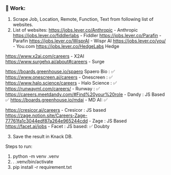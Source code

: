 ### 📝 Work:
1. Scrape Job, Location, Remote, Function, Text from following list of websites.
2. List of websites: 
https://jobs.lever.co/Anthropic - Anthropic
https://jobs.lever.co/fiddlerlabs - Fiddler
https://jobs.lever.co/Parafin - Parafin
https://jobs.lever.co/WisprAI - Wispr AI
https://jobs.lever.co/you/ - You.com
https://jobs.lever.co/HedgeLabs	Hedge 



https://www.x2ai.com/careers - X2AI
https://www.surgehq.ai/about#careers - Surge



https://boards.greenhouse.io/spaero	Spaero Bio : ✅
https://www.onescreen.ai/careers - Onescreen : ✅
https://www.halo.science/careers - Halo Science : ✅
https://runwayml.com/careers/ - Runway : ✅
https://careers.meetdandy.com/#Find%20your%20role - Dandy : JS Based ✅
https://boards.greenhouse.io/mdai - MD AI: ✅


https://cresicor.ai/careers - Cresicor : JS based
https://zage.notion.site/Careers-Zage-77761fa1c3044edf87a264e965244cdd - Zage : JS Based 
https://facet.ai/jobs - Facet : JS based: ✅ Doubty 

3. Save the result in Knack DB.


Steps to run:
1. python -m venv .venv
2. . .venv/bin/activate
3. pip install -r requirement.txt
